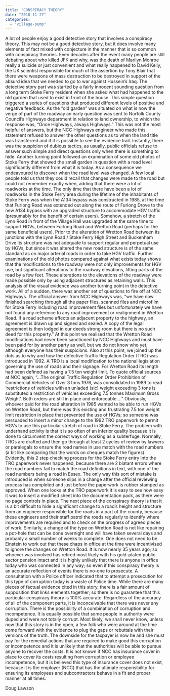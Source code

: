 ```yaml
---
title: "CONSPIRACY THEORY"
date: "2018-11-27"
categories: 
  - "village-pump"
---
```


A lot of people enjoy a good detective story that involves a conspiracy theory. This may not be a good detective story, but it does involve many elements of fact mixed with conjecture in the manner that is so common with conspiracy theories. Even decades after the event many people are still debating about who killed JFK and why, was the death of Marilyn Monroe really a suicide or just convenient and what really happened to David Kelly, the UK scientist responsible for much of the assertion by Tony Blair that there were weapons of mass destruction to be destroyed in support of the absurd idea that we needed to go to war against Hussein’s Iraq. The detective story part was started by a fairly innocent sounding question from a long term Stoke Ferry resident when she asked what had happened to the old garden that used to exist in front of the house. This simple question triggered a series of questions that produced different levels of positive and negative feedback. As the “old garden” was situated on what is now the verge of part of the roadway an early question was sent to Norfolk County Council’s Highways department in relation to land ownership, to which the response was, “Once Highways, always Highways.” This was not the most helpful of answers, but the NCC Highways engineer who made this statement refused to answer the other questions as to when the land title was transferred and if it is possible to see the evidence trail. Instantly, there was the suspicion of dubious tactics, as usually, public officials refuse to answer such simple and direct questions only when there is something to hide. Another turning point followed an examination of some old photos of Stoke Ferry that showed the small garden in question with a road level significantly different from what it is today. As a consequence we endeavoured to discover when the road level was changed. A few local people told us that they could recall that changes were made to the road but could not remember exactly when, adding that there were a lot of roadworks at the time. The only time that there have been a lot of roadworks in the Stoke Ferry area during the lifetime of the inhabitants of Stoke Ferry was when the A134 bypass was constructed in 1985, at the time that Furlong Road was extended out along the route of Furlong Drove to the new A134 bypass with an upgraded structure to accommodate HGV traffic (presumably for the benefit of certain users). Somehow, a stretch of the Lynn Road in front of the Village Hall was upgraded at the same time to support HGVs, between Furlong Road and Wretton Road (perhaps for the same beneficial users). Prior to the alteration of Wretton Road between its junctions with the Lynn Road / Stoke Ferry High Street and Buckenham Drive its structure was not adequate to support regular and perpetual use by HGVs, but since it was altered the new road structure is of the same standard as on major arterial roads in order to take HGV traffic. Further examinations of the old photos compared against what exists today shows that the modifications to the roadway were not only improvements for HGV use, but significant alterations to the roadway elevations, lifting parts of the road by a few feet. These alterations to the elevations of the roadway were made possible only by using adjacent structures as retaining walls. This analysis of the visual evidence was another turning point in the detective work. All of a sudden, there was another set of questions to fire off at NCC Highways. The official answer from NCC Highways was, “we have now finished searching through all the paper files, scanned files and microfilm for Stoke Ferry including road improvement files but unfortunately we have not found any reference to any road improvement or realignment in Wretton Road. If a road scheme affects an adjacent property to the highway, an agreement is drawn up and signed and sealed. A copy of the legal agreement is then lodged in our deeds strong room but there is no such deed for this property.” At this point we realised that the Wretton Road modifications had never been sanctioned by NCC Highways and must have been paid for by another party as well, but we do not know who yet, although everyone has their suspicions. Also at this point, we joined up the dots as to why and how the defective Traffic Regulation Order (TRO) was introduced in 1992. A TRO is a local modification to the national legislation governing the use of roads and their signage. For Wretton Road its length had been defined as having a 7.5 ton weight limit. To quote official sources at NCC again, “…The original Traffic Regulation Order Prohibition of Commercial Vehicles of Over 3 tons 1976, was consolidated in 1989 to read ‘restrictions of vehicles with an unladed (sic) weight exceeding 3 tons is substituted a restriction of vehicles exceeding 7.5 tonnes Maximum Gross Weight’. Both orders are still in place and enforceable….” Obviously, whoever paid for the road alteration in 1985 wanted to be able to run HGVs on Wretton Road, but there was this existing and frustrating 7.5 ton weight limit restriction in place that prevented the use of HGVs; so someone was persuaded to insert a minor change to the 1992 TRO paperwork to permit HGVs to use this particular stretch of road in Stoke Ferry. The problem with underhand activity is that it is so often of an inferior quality because it is done to circumvent the correct ways of working as a subterfuge. Normally, TROs are drafted and then go through at least 2 cycles of review by lawyers or paralegals to ensure the road names in use match with the road numbers (a bit like comparing that the words on cheques match the figures). Evidently, this 2 step checking process for the Stoke Ferry entry into the TRO paperwork never happened, because there are 2 blatant errors where the road numbers fail to match the road definitions in text, with one of the road numbers being a road in Essex. The only way this sort of mistake is introduced is when someone slips in a change after the official reviewing process has completed and just before the paperwork is rubber stamped as approved. When one looks at the TRO paperwork it is easy to see how easy it was to insert a modified sheet into the documentation pack, as there were no page controls in place. The next piece of the conspiracy theory is that it is a bit difficult to hide a significant change to a road’s height and structure from an engineer responsible for the roads in a part of the county, because these engineers and their staff patrol the roads regularly to identify where improvements are required and to check on the progress of agreed pieces of work. Similarly, a change of the type on Wretton Road is not like repairing a pot-hole that can be done overnight and will have taken several days and probably a small number of weeks to complete. One does not need to be Einstein to work out that these chaps in office at the time were incentivised to ignore the changes on Wretton Road. It is now nearly 35 years ago; so whoever was involved has retired most likely with his gold-plated public sector pension intact and it is highly unlikely that there is anyone in office today who was connected in any way; so even if this conspiracy theory is an accurate reflection of events there is no-one to prosecute. A consultation with a Police officer indicated that to attempt a prosecution for this type of corruption today is a waste of Police time. While there are many pieces of factual evidence cited in this story, there is a fair amount of supposition that links elements together; so there is no guarantee that this particular conspiracy theory is 100% accurate. Regardless of the accuracy of all of the component parts, it is inconceivable that there was never any corruption. There is the possibility of a combination of corruption and incompetence. It is equally possible that some people in authority were duped and were not totally corrupt. Most likely, we shall never know, unless now that this story is in the open, a few folk who were around at the time come forward with the evidence to plug the gaps or rebuttals with their versions of the truth. The downside for the taxpayer is now he and she must pay for the remedial actions that are required to make good this corruption or incompetence and it is unlikely that the authorities will be able to pursue anyone to recover the costs. It is not known if NCC has insurance cover in place to cover its costs resulting from corruption or employee incompetence, but it is believed this type of insurance cover does not exist, because it is the employer (NCC) that has the ultimate responsibility for ensuring its employees and subcontractors behave in a fit and proper manner at all times.

Doug Lawson
